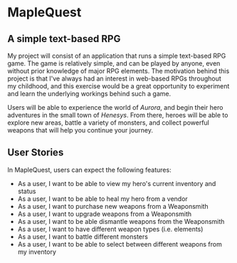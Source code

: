 # MapleQuest

## A simple text-based RPG

My project will consist of an application that runs a simple text-based RPG game. The game is relatively simple, and
can be played by anyone, even without prior knowledge of major RPG elements. The motivation behind this project is that 
I've always had an interest in web-based RPGs throughout my childhood, and this exercise would be a great opportunity
to experiment and learn the underlying workings behind such a game.

Users will be able to experience the world of *Aurora*, and begin their hero adventures in the small town of *Henesys*.
From there, heroes will be able to explore new areas, battle a variety of monsters, and collect powerful weapons
that will help you continue your journey. 

## User Stories

In MapleQuest, users can expect the following features:

- As a user, I want to be able to view my hero's current inventory and status
- As a user, I want to be able to heal my hero from a vendor
- As a user, I want to purchase new weapons from a Weaponsmith
- As a user, I want to upgrade weapons from a Weaponsmith
- As a user, I want to be able dismantle weapons from the Weaponsmith
- As a user, I want to have different weapon types (i.e. elements)
- As a user, I want to battle different monsters
- As a user, I want to be able to select between different weapons from my inventory